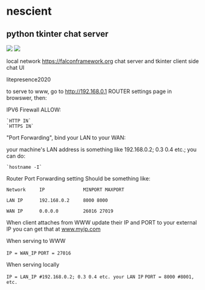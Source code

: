 nescient
====================
python tkinter chat server
-------------------------


<img src="https://imgur.com/FUURrjB.png"></img>
<img src="https://imgur.com/T0gDbzO.png"></img>



local network https://falconframework.org chat server and tkinter client side chat UI

litepresence2020

to serve to www, go to http://192.168.0.1 ROUTER settings page in browswer, then:

IPV6 Firewall ALLOW:

    `HTTP IN`
    `HTTPS IN`

"Port Forwarding", bind your LAN to your WAN:

your machine's LAN address is something like 192.168.0.2; 0.3 0.4 etc.; you can do:

    `hostname -I`

Router Port Forwarding setting Should be something like:

`Network     IP              MINPORT MAXPORT`

`LAN IP      192.168.0.2     8000 8000`

`WAN IP      0.0.0.0         26016 27019`

When client attaches from WWW update their IP and PORT to your external IP
you can get that at www.myip.com

When serving to WWW

`IP = WAN_IP`
`PORT = 27016`

When serving locally

`IP = LAN_IP #192.168.0.2; 0.3 0.4 etc. your LAN IP`
`PORT = 8000 #8001, etc.`

